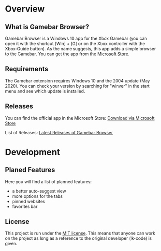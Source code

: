 # Overview

## What is Gamebar Browser?
Gamebar Browser is a Windows 10 app for the Xbox Gamebar (you can open it with the shortcut [Win] + [G] or on the Xbox controller with the Xbox-Guide button). As the name suggests, this app adds a simple browser to the Gamebar. You can get the app from the [Microsoft Store]([https://www.microsoft.com/store/productId/9P7X6CTWMSLG).

## Requirements
The Gamebar extension requires Windows 10 and the 2004 update (May 2020). You can check your version by searching for "winver" in the start menu and see which update is installed.

## Releases
You can find the official app in the Microsoft Store: [Download via Microsoft Store](https://www.microsoft.com/store/productId/9P7X6CTWMSLG)

List of Releases:
[Latest Releases of Gamebar Browser](https://github.com/lk-code/gamebar-browser/blob/master/RELEASES.md) 

# Development

## Planed Features
Here you will find a list of planned features:
* a better auto-suggest view
* more options for the tabs
* pinned websites
* favorites bar

## License
This project is run under the [MIT license](https://github.com/lk-code/gamebar-browser/blob/master/LICENSE.md). This means that anyone can work on the project as long as a reference to the original developer (lk-code) is given.